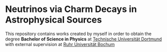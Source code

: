 # Neutrinos via Charm Decays in Astrophysical Sources

This repository contains works created by myself in order to obtain the degree **Bachelor of Science in Physics**
at [Technische Universität Dortmund](https://app.physik.tu-dortmund.de/en/) with external supervision at [Ruhr Universität Bochum](http://www.tp4.ruhr-uni-bochum.de/)
